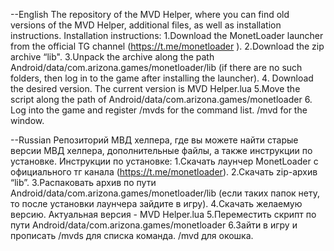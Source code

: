 --English
The repository of the MVD Helper, where you can find old versions of the MVD Helper, additional files, as well as installation instructions.
Installation instructions:
1.Download the MonetLoader launcher from the official TG channel (https://t.me/monetloader ).
2.Download the zip archive “lib".
3.Unpack the archive along the path Android/data/com.arizona.games/monetloader/lib (if there are no such folders, then log in to the game after installing the launcher).
4. Download the desired version. The current version is MVD Helper.lua
5.Move the script along the path of Android/data/com.arizona.games/monetloader
6. Log into the game and register /mvds for the command list. /mvd for the window.

--Russian
Репозиторий МВД хелпера, где вы можете найти старые версии МВД хелпера, дополнительные файлы, а также инструкции по установке.
Инструкции по установке:
1.Скачать лаунчер MonetLoader с официального тг канала (https://t.me/monetloader).
2.Скачать zip-архив “lib”.
3.Распаковать архив по пути Android/data/com.arizona.games/monetloader/lib (если таких папок нету, то после установки лаунчера зайдите в игру).
4.Скачать желаемую версию. Актуальная версия - MVD Helper.lua
5.Переместить скрипт по пути Android/data/com.arizona.games/monetloader
6.Зайти в игру и прописать /mvds для списка команда. /mvd для окошка.
